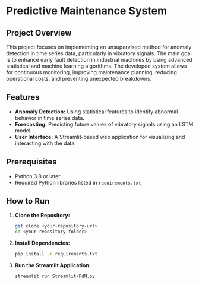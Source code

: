 # Predictive Maintenance System

## Project Overview
This project focuses on implementing an unsupervised method for anomaly detection in time series data, particularly in vibratory signals. The main goal is to enhance early fault detection in industrial machines by using advanced statistical and machine learning algorithms. The developed system allows for continuous monitoring, improving maintenance planning, reducing operational costs, and preventing unexpected breakdowns.

## Features
- **Anomaly Detection:** Using statistical features to identify abnormal behavior in time series data.
- **Forecasting:** Predicting future values of vibratory signals using an LSTM model.
- **User Interface:** A Streamlit-based web application for visualizing and interacting with the data.

## Prerequisites
- Python 3.8 or later
- Required Python libraries listed in `requirements.txt`

## How to Run

1. **Clone the Repository:**
   ```bash
   git clone <your-repository-url>
   cd <your-repository-folder>
2. **Install Dependencies:**
   ```bash
   pip install -r requirements.txt
3. **Run the Streamlit Application:**
   ```bash
   streamlit run Streamlit/PdM.py

